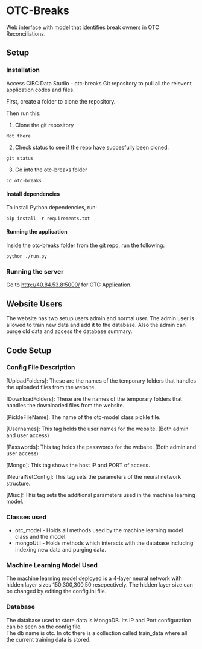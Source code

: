# OTC-Breaks

Web interface with model that identifies break owners in OTC Reconciliations.


## Setup

### Installation
Access CIBC Data Studio - otc-breaks Git repository to pull all the relevent application codes and files.

First, create a folder to clone the repository.

Then run this:

1) Clone the git repository
```shell
Not there
```

2) Check status to see if the repo have succesfully been cloned.
```shell
git status
```

3) Go into the otc-breaks folder
```shell
cd otc-breaks
```

#### Install dependencies

To install Python dependencies, run:

```shell
pip install -r requirements.txt
```


#### Running the application

Inside the otc-breaks folder from the git repo, run the following:
```shell
python ./run.py
```


### Running the server

Go to http://40.84.53.8:5000/ for OTC Application.

## Website Users

The website has two setup users admin and normal user. The admin user is allowed to train new data and add it to the database. Also the admin can purge old data and access the database summary.


## Code Setup

### Config File Description
<p>[UploadFolders]: These are the names of the temporary folders that handles the uploaded files from the website.<br>

[DownloadFolders]: These are the names of the temporary folders that handles the downloaded files from the website.<br>

[PickleFileName]: The name of the otc-model class pickle file.<br>

[Usernames]: This tag holds the user names for the website. (Both admin and user access)<br>

[Passwords]: This tag holds the passwords for the website. (Both admin and user access)<br>

[Mongo]: This tag shows the host IP and PORT of access.<br>

[NeuralNetConfig]: This tag sets the parameters of the neural network structure.<br>

[Misc]: This tag sets the additional parameters used in the machine learning model.<br>

### Classes used
<ul>
<li> otc_model - Holds all methods used by the machine learning model class and the model.
<li> mongoUtil - Holds methods which interacts with the database including indexing new data and purging data.
</ul>

### Machine Learning Model Used

The machine learning model deployed is a 4-layer neural network with hidden layer sizes 150,300,300,50 resepectively. The hidden layer size can be changed by editing the config.ini file.

### Database 

The database used to store data is MongoDB. Its IP and Port configuration can be seen on the config file. <br>
The db name is otc. In otc there is a collection called train_data where all the current training data is stored.

